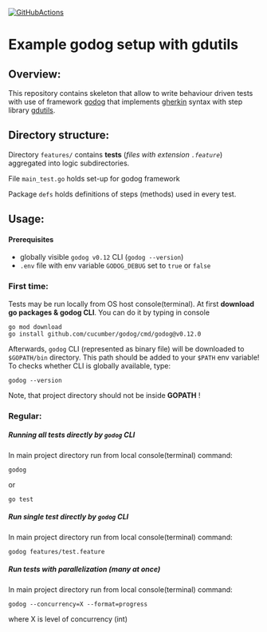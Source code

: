 [![GitHubActions](https://github.com/pawelWritesCode/godog-example-setup/workflows/go/badge.svg)](https://github.com/pawelWritesCode/godog-example-setup/actions)

# Example godog setup with gdutils

## Overview:

This repository contains skeleton that allow to write behaviour driven tests with use of framework [godog](https://github.com/cucumber/godog)
that implements [gherkin](https://cucumber.io/docs/gherkin/) syntax with step library [gdutils](https://github.com/pawelWritesCode/gdutils).

## Directory structure:

Directory `features/` contains **tests** (_files with extension `.feature`_) aggregated into logic subdirectories.

File `main_test.go` holds set-up for godog framework

Package `defs` holds definitions of steps (methods) used in every test.

## Usage:

#### Prerequisites

* globally visible `godog v0.12` CLI (`godog --version`)
* `.env` file with env variable `GODOG_DEBUG` set to `true` or `false`

### First time:

Tests may be run locally from OS host console(terminal). At first
**download go packages & godog CLI**. You can do it by typing in console

```
go mod download
go install github.com/cucumber/godog/cmd/godog@v0.12.0
```

Afterwards, `godog` CLI (represented as binary file) will be downloaded to `$GOPATH/bin` directory. This path should be added to
your `$PATH` env variable! To checks whether CLI is globally available, type:

```
godog --version
```

Note, that project directory should not be inside **GOPATH** !

### Regular:

##### Running **all tests** directly by `godog` CLI

In main project directory run from local console(terminal) command:

```
godog
```

or

```
go test
```

##### Run **single test** directly by `godog` CLI

In main project directory run from local console(terminal) command:

```
godog features/test.feature
```

##### Run tests with parallelization (many at once)

In main project directory run from local console(terminal) command:

```
godog --concurrency=X --format=progress
```
where X is level of concurrency (int)